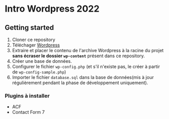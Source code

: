 # Intro Wordpress 2022


## Getting started

1. Cloner ce repository
2. Téléchager [Wordpress](https://wordpress.org/)
3. Extraire et placer le contenu de l'archive Wordpress à la racine du projet **sans écraser le dossier `wp-content`** présent dans ce repository.
4. Créer une base de données.
5. Configurer le fichier `wp-config.php` (et s'il n'existe pas, le créer à partir de `wp-config-sample.php`)
6. Importer le fichier `database.sql` dans la base de données(mis à jour régulièrement pendant la phase de développement uniquement).

### Plugins à installer

- ACF
- Contact Form 7